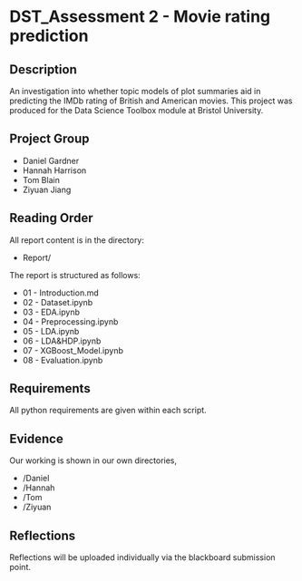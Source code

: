 # DST_Assessment 2 - Movie rating prediction

## Description

An investigation into whether topic models of plot summaries aid in predicting the IMDb rating of British and American movies. This project was produced for the Data Science Toolbox module at Bristol University.

## Project Group

* Daniel Gardner
* Hannah Harrison
* Tom Blain
* Ziyuan Jiang 


## Reading Order

All report content is in the directory:

* Report/

The report is structured as follows:
* 01 - Introduction.md
* 02 - Dataset.ipynb
* 03 - EDA.ipynb
* 04 - Preprocessing.ipynb
* 05 - LDA.ipynb
* 06 - LDA&HDP.ipynb
* 07 - XGBoost_Model.ipynb
* 08 - Evaluation.ipynb

## Requirements

All python requirements are given within each script.

## Evidence

Our working is shown in our own directories,

* /Daniel
* /Hannah
* /Tom
* /Ziyuan



## Reflections

Reflections will be uploaded individually via the blackboard submission point.
